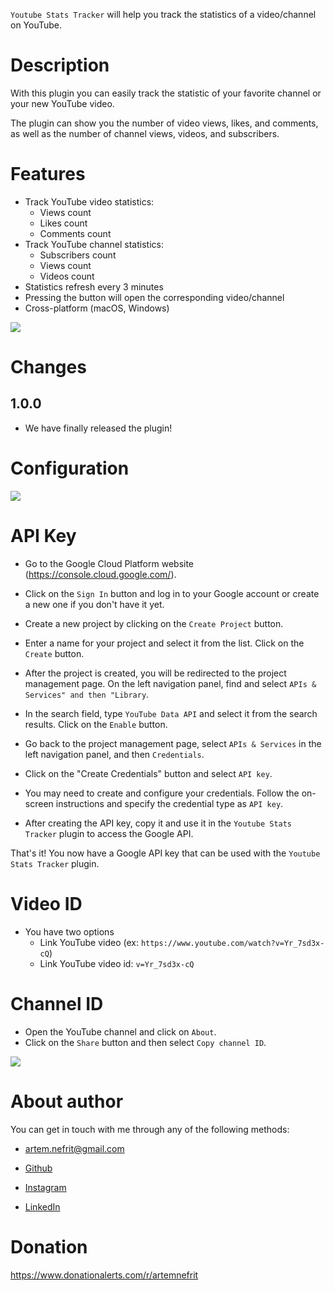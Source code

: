 `Youtube Stats Tracker` will help you track the statistics of a video/channel on YouTube.


# Description

With this plugin you can easily track the statistic of your favorite channel or your new YouTube video. 

The plugin can show you the number of video views, likes, and comments, as well as the number of channel views, videos, and subscribers.


# Features

- Track YouTube video statistics:
    - Views count
    - Likes count
    - Comments count
- Track YouTube channel statistics:
    - Subscribers count
    - Views count
    - Videos count
- Statistics refresh every 3 minutes
- Pressing the button will open the corresponding video/channel
- Cross-platform (macOS, Windows)

![](screenshot.png)

# Changes
## 1.0.0
* We have finally released the plugin!

# Configuration

![](screenshot3.png)

# API Key

- Go to the Google Cloud Platform website (https://console.cloud.google.com/).

- Click on the `Sign In` button and log in to your Google account or create a new one if you don't have it yet.

- Create a new project by clicking on the `Create Project` button.

- Enter a name for your project and select it from the list. Click on the `Create` button.

- After the project is created, you will be redirected to the project management page. On the left navigation panel, find and select `APIs & Services" and then "Library`.

- In the search field, type `YouTube Data API` and select it from the search results. Click on the `Enable` button.

- Go back to the project management page, select `APIs & Services` in the left navigation panel, and then `Credentials`.

- Click on the "Create Credentials" button and select `API key`.

- You may need to create and configure your credentials. Follow the on-screen instructions and specify the credential type as `API key`.

- After creating the API key, copy it and use it in the `Youtube Stats Tracker` plugin to access the Google API.


That's it! You now have a Google API key that can be used with the `Youtube Stats Tracker` plugin.


# Video ID

- You have two options
  - Link YouTube video (ex: `https://www.youtube.com/watch?v=Yr_7sd3x-cQ`)
  - Link YouTube video id: `v=Yr_7sd3x-cQ`

# Channel ID

- Open the YouTube channel and click on `About`.
- Click on the `Share` button and then select `Copy channel ID`.

![](screenshot2.png)


# About author

You can get in touch with me through any of the following methods:

- artem.nefrit@gmail.com

- [Github](https://github.com/ArtemNeFRiT)

- [Instagram](https://instagram.com/artem_nefrit?igshid=MjEwN2IyYWYwYw)

- [LinkedIn](https://www.linkedin.com/in/artem-nefrit-a92851273/)


# Donation

https://www.donationalerts.com/r/artemnefrit

